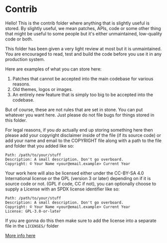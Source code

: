 # Contrib

Hello! This is the contrib folder where anything that is slightly useful is stored. By slightly useful, we mean patches, APIs, code or some other thing that might be useful to some people but it's either unmaintained, low-quality code or both.

This folder has been given a very light review at most but it is unmaintained. You are encouraged to read, test and build the code before you use it in any production system.

Here are examples of what you can store here:
1. Patches that cannot be accepted into the main codebase for various reasons.
2. Old themes, logos or images.
3. An entirely new feature that is simply too big to be accepted into the codebase.

But of course, these are not rules that are set in stone. You can put whatever you want here. Just please do not file bugs for things stored in this folder.

For legal reasons, if you *do* actually end up storing something here then please add your copyright disclaimer inside of the file (if its source code) or add your name and email to the COPYRIGHT file along with a path to the file and folder that you added like so:

```
Path: /path/to/your/stuff
Description: A small description. Don't go overboard.
Copyright: © Your Name <your@email.example> Current Year
```

Your work here will also be licensed either under the CC-BY-SA 4.0 International license or the GPL (version 3 or later) depending on if it is source code or not. (GPL if code, CC if not), you can optionally choose to supply a License with an SPDX license identifier like so:

```
Path: /path/to/your/stuff
Description: A small description. Don't go overboard.
Copyright: © Your Name <your@email.example> Current Year
License: GPL-3.0-or-later
```

If you are gonna do this then make sure to add the license into a separate file in the `LICENSES/` folder

[More info here](https://drewdevault.com/2020/06/06/Add-a-contrib-directory.html)
